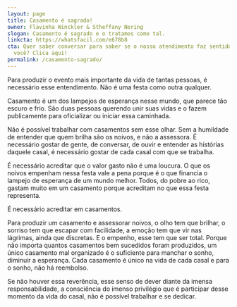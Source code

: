 ```yaml
---
layout: page
title: Casamento é sagrado!
owner: Flavinha Winckler & Stheffany Nering
slogan: Casamento é sagrado e o tratamos como tal.
linkcta: https://whatsfacil.com/e678b8
cta: Quer saber conversar para saber se o nosso atendimento faz sentido para
  você? Clica aqui!
permalink: /casamento-sagrado/
---
```

	
Para produzir o evento mais importante da vida de tantas pessoas, é necessário esse entendimento. Não é uma festa como outra qualquer.

Casamento é um dos lampejos de esperança nesse mundo, que parece tão escuro e frio. São duas pessoas querendo unir suas vidas e o fazem publicamente para oficializar ou iniciar essa caminhada.

Não é possível trabalhar com casamentos sem esse olhar. Sem a humildade de entender que quem brilha são os noivos, e não a assessora. É necessário gostar de gente, de conversar, de ouvir e entender as histórias daquele casal, é necessário gostar de cada casal com que se trabalha.

É necessário acreditar que o valor gasto não é uma loucura. O que os noivos empenham nessa festa vale a pena porque é o que financia o lampejo de esperança de um mundo melhor. Todos, do pobre ao rico, gastam muito em um casamento porque acreditam no que essa festa representa.

É necessário acreditar em casamentos.

Para produzir um casamento e assessorar noivos, o olho tem que brilhar, o sorriso tem que escapar com facilidade, a emoção tem que vir nas lágrimas, ainda que discretas. E o empenho, esse tem que ser total. Porque não importa quantos casamentos bem sucedidos foram produzidos, um único casamento mal organizado é o suficiente para manchar o sonho, diminuir a esperança. Cada casamento é único na vida de cada casal e para o sonho, não há reembolso.

Se não houver essa reverência, esse senso de dever diante da imensa responsabilidade, a consciência do imenso privilégio que é participar desse momento da vida do casal, não é possível trabalhar e se dedicar.
